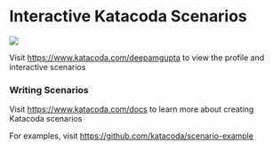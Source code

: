 # Interactive Katacoda Scenarios

[![](http://shields.katacoda.com/katacoda/deepamgupta/count.svg)](https://www.katacoda.com/deepamgupta "Get your profile on Katacoda.com")

Visit https://www.katacoda.com/deepamgupta to view the profile and interactive scenarios

### Writing Scenarios
Visit https://www.katacoda.com/docs to learn more about creating Katacoda scenarios

For examples, visit https://github.com/katacoda/scenario-example
